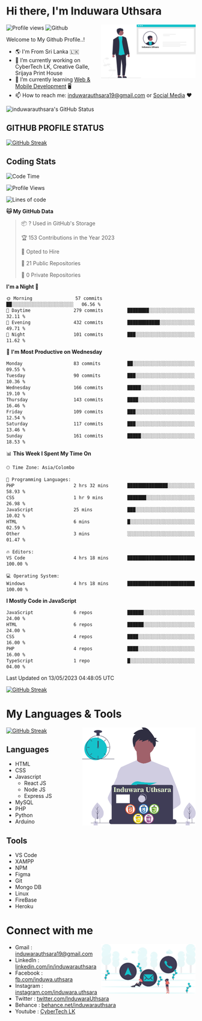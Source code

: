 # Hi there, I'm Induwara Uthsara
![Profile views](https://gpvc.arturio.dev/induwarauthsara)
![Github](https://img.shields.io/github/followers/induwarauthsara?label=Follow&style=social)
<img width="50%" align="right" alt="Induwara Uthsara's Profile" src="https://github.com/induwarauthsara/induwarauthsara/blob/main/images/profileInduwaraUthsara.svg" />

Welcome to My Github Profile..! 


- :earth_americas:	I'm From Sri Lanka :sri_lanka:
- 🔭 I’m currently working on CyberTech LK, Creative Galle, Srijaya Print House 
- 🌱 I’m currently learning [Web & Mobile Development](https://github.com/induwarauthsara/induwarauthsara/blob/main/README.md#my-languages--tools) :desktop_computer:
- 📫 How to reach me: [induwarauthsara19@gmail.com](mailto:induwarauthsara19@gmail.com) or [Social Media](https://github.com/induwarauthsara/induwarauthsara/blob/main/README.md#connect-with-me) :hearts:	

![induwarauthsara's GitHub Status](https://github-readme-stats.vercel.app/api?username=induwarauthsara&show_icons=true&theme=radical)


## GITHUB PROFILE STATUS
[![GitHub Streak](https://github-readme-streak-stats.herokuapp.com/?user=induwarauthsara&theme=dracula)](https://github.com/induwarauthsara)

## Coding Stats
<!--START_SECTION:waka-->
![Code Time](http://img.shields.io/badge/Code%20Time-118%20hrs%2028%20mins-blue)

![Profile Views](http://img.shields.io/badge/Profile%20Views-0-blue)

![Lines of code](https://img.shields.io/badge/From%20Hello%20World%20I%27ve%20Written-989.6%20thousand%20lines%20of%20code-blue)

**🐱 My GitHub Data** 

> 📦 ? Used in GitHub's Storage 
 > 
> 🏆 153 Contributions in the Year 2023
 > 
> 💼 Opted to Hire
 > 
> 📜 21 Public Repositories 
 > 
> 🔑 0 Private Repositories 
 > 
**I'm a Night 🦉** 

```text
🌞 Morning                57 commits          ██░░░░░░░░░░░░░░░░░░░░░░░   06.56 % 
🌆 Daytime                279 commits         ████████░░░░░░░░░░░░░░░░░   32.11 % 
🌃 Evening                432 commits         ████████████░░░░░░░░░░░░░   49.71 % 
🌙 Night                  101 commits         ███░░░░░░░░░░░░░░░░░░░░░░   11.62 % 
```
📅 **I'm Most Productive on Wednesday** 

```text
Monday                   83 commits          ██░░░░░░░░░░░░░░░░░░░░░░░   09.55 % 
Tuesday                  90 commits          ███░░░░░░░░░░░░░░░░░░░░░░   10.36 % 
Wednesday                166 commits         █████░░░░░░░░░░░░░░░░░░░░   19.10 % 
Thursday                 143 commits         ████░░░░░░░░░░░░░░░░░░░░░   16.46 % 
Friday                   109 commits         ███░░░░░░░░░░░░░░░░░░░░░░   12.54 % 
Saturday                 117 commits         ███░░░░░░░░░░░░░░░░░░░░░░   13.46 % 
Sunday                   161 commits         █████░░░░░░░░░░░░░░░░░░░░   18.53 % 
```


📊 **This Week I Spent My Time On** 

```text
🕑︎ Time Zone: Asia/Colombo

💬 Programming Languages: 
PHP                      2 hrs 32 mins       ███████████████░░░░░░░░░░   58.93 % 
CSS                      1 hr 9 mins         ███████░░░░░░░░░░░░░░░░░░   26.98 % 
JavaScript               25 mins             ███░░░░░░░░░░░░░░░░░░░░░░   10.02 % 
HTML                     6 mins              █░░░░░░░░░░░░░░░░░░░░░░░░   02.59 % 
Other                    3 mins              ░░░░░░░░░░░░░░░░░░░░░░░░░   01.47 % 

🔥 Editors: 
VS Code                  4 hrs 18 mins       █████████████████████████   100.00 % 

💻 Operating System: 
Windows                  4 hrs 18 mins       █████████████████████████   100.00 % 
```

**I Mostly Code in JavaScript** 

```text
JavaScript               6 repos             ██████░░░░░░░░░░░░░░░░░░░   24.00 % 
HTML                     6 repos             ██████░░░░░░░░░░░░░░░░░░░   24.00 % 
CSS                      4 repos             ████░░░░░░░░░░░░░░░░░░░░░   16.00 % 
PHP                      4 repos             ████░░░░░░░░░░░░░░░░░░░░░   16.00 % 
TypeScript               1 repo              █░░░░░░░░░░░░░░░░░░░░░░░░   04.00 % 
```




 Last Updated on 13/05/2023 04:48:05 UTC
<!--END_SECTION:waka-->
          

[![GitHub Streak](https://github-profile-trophy.vercel.app/?username=induwarauthsara&theme=juicyfresh)](https://github.com/induwarauthsara)


# My Languages & Tools
[![GitHub Streak](https://github-readme-stats.vercel.app/api/top-langs/?username=induwarauthsara)](https://github.com/induwarauthsara)
<img width="60%" align="right" alt="Induwara Uthsara's Programmer" src="https://github.com/induwarauthsara/induwarauthsara/blob/main/images/programmingInduwaraUthsara.svg" />

## Languages
* HTML
* CSS
* Javascript
  * React JS
  * Node JS
  * Express JS
* MySQL
* PHP
* Python
* Arduino

## Tools
* VS Code
* XAMPP
* NPM
* Figma
* Git
* Mongo DB
* Linux
* FireBase
* Heroku

# Connect with me
<img width="50%" align="right" alt="Induwara Uthsara's Contact Informations" src="https://github.com/induwarauthsara/induwarauthsara/blob/main/images/contactInduwaraUthsara.svg" />

- Gmail    : [induwarauthsara19@gmail.com](mailto:induwarauthsara19@gmail.com)
- LinkedIn : [linkedin.com/in/induwarauthsara](https://www.linkedin.com/in/induwarauthsara)
- Facebook : [fb.com/induwa.uthsara](https://web.facebook.com/induwa.uthsara/)
- Instagram : [instagram.com/induwara.uthsara](https://www.instagram.com/induwara.uthsara)
- Twitter : [twitter.com/InduwaraUthsara](https://twitter.com/InduwaraUthsara)
- Behance : [behance.net/induwarauthsara](https://www.behance.net/induwarauthsara)
- Youtube : [CyberTech LK](https://www.youtube.com/channel/UCWdK_TF8t8UA2uOmawuTKRg)

